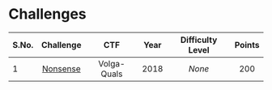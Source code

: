 # Challenges
  

| S.No. | Challenge                                                            | CTF        | Year | Difficulty Level | Points |
|-------|:--------------------------------------------------------------------:|:----------:|:----:|:----------------:|:------:|
| 1     | [Nonsense](Nonsense/)                                                | Volga-Quals| 2018 | _None_           | 200    |
